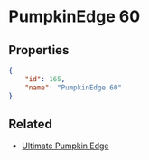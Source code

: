 # PumpkinEdge 60

<no description available>

## Properties

```json
{
    "id": 165,
    "name": "PumpkinEdge 60"
}
```

## Related

- [Ultimate Pumpkin Edge](../items/10799-ultimate-pumpkin-edge.md)

